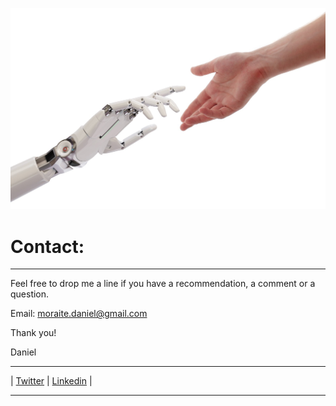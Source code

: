 ![# Welcome to my adventure](/images/robogod5.jpeg)


# Contact:
------------ 

Feel free to drop me a line if you have a recommendation, a comment or a question.  

Email: moraite.daniel@gmail.com 


Thank you!

Daniel

------------ 


| [Twitter](https://twitter.com/DanielMoraite) | [Linkedin](https://www.linkedin.com/in/daniel-moraite-29055115/) | 


------------  

